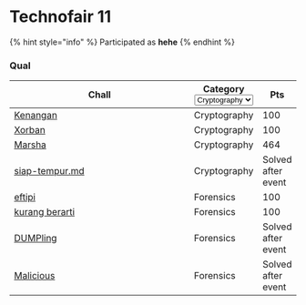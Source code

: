 # Technofair 11

{% hint style="info" %}
Participated as **hehe**
{% endhint %}

### Qual

<table><thead><tr><th width="304">Chall</th><th>Category<select><option value="kjlIRVB4fUAN" label="Cryptography" color="blue"></option><option value="W97lyAx1sRxU" label="Forensics" color="blue"></option></select></th><th>Pts</th></tr></thead><tbody><tr><td><a href="kenangan.md">Kenangan</a></td><td><span data-option="kjlIRVB4fUAN">Cryptography</span></td><td>100</td></tr><tr><td><a href="xorban.md">Xorban</a></td><td><span data-option="kjlIRVB4fUAN">Cryptography</span></td><td>100</td></tr><tr><td><a href="marsha.md">Marsha</a></td><td><span data-option="kjlIRVB4fUAN">Cryptography</span></td><td>464</td></tr><tr><td><a data-mention href="siap-tempur.md">siap-tempur.md</a></td><td><span data-option="kjlIRVB4fUAN">Cryptography</span></td><td>Solved after event</td></tr><tr><td><a href="eftipi.md">eftipi</a></td><td><span data-option="W97lyAx1sRxU">Forensics</span></td><td>100</td></tr><tr><td><a href="kurang-berarti.md">kurang berarti</a></td><td><span data-option="W97lyAx1sRxU">Forensics</span></td><td>100</td></tr><tr><td><a href="dumpling.md">DUMPling</a></td><td><span data-option="W97lyAx1sRxU">Forensics</span></td><td>Solved after event</td></tr><tr><td><a href="malicious.md">Malicious</a></td><td><span data-option="W97lyAx1sRxU">Forensics</span></td><td>Solved after event</td></tr></tbody></table>
